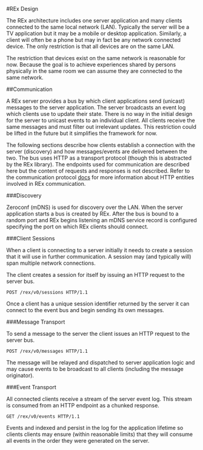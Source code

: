 #REx Design

The REx architecture includes one server application and many clients connected
to the same local network (LAN).  Typically the server will be a TV application
but it may be a mobile or desktop application.  Similarly, a client will often
be a phone but may in fact be any network connected device.  The only
restriction is that all devices are on the same LAN.

The restriction that devices exist on the same network is reasonable for now.
Because the goal is to achieve experiences shared by persons physically in the
same room we can assume they are connected to the same network.

##Communication

A REx server provides a bus by which client applications send (unicast)
messages to the server application.  The server broadcasts an event log which
clients use to update their state.  There is no way in the initial design for
the server to unicast events to an individual client.  All clients receive the
same messages and must filter out irrelevant updates.  This restriction could
be lifted in the future but it simplifies the framework for now.

The following sections describe how clients establish a connection with the
server (discovery) and how messages/events are delivered between the two.  The
bus uses HTTP as a transport protocol (though this is abstracted by the REx
library).  The endpoints used for communication are described here but the
content of requests and responses is not described.  Refer to the communication
protocol [docs](protocol.md) for more information about HTTP entities involved
in REx communication.

###Discovery

Zeroconf (mDNS) is used for discovery over the LAN.  When the server
application starts a bus is created by REx. After the bus is bound to a random
port and REx begins listening an mDNS service record is configured specifying
the port on which REx clients should connect.

###Client Sessions

When a client is connecting to a server initially it needs to create a session
that it will use in further communication.  A session may (and typically will)
span multiple network connections.

The client creates a session for itself by issuing an HTTP request to the
server bus.

    POST /rex/v0/sessions HTTP/1.1

Once a client has a unique session identifier returned by the server it can
connect to the event bus and begin sending its own messages.

###Message Transport

To send a message to the server the client issues an HTTP request to the server
bus.

    POST /rex/v0/messages HTTP/1.1

The message will be relayed and dispatched to server application logic and may
cause events to be broadcast to all clients (including the message originator).

###Event Transport

All connected clients receive a stream of the server event log.  This stream is
consumed from an HTTP endpoint as a chunked response.

    GET /rex/v0/events HTTP/1.1

Events and indexed and persist in the log for the application lifetime so
clients clients may ensure (within reasonable limits) that they will consume
all events in the order they were generated on the server.
